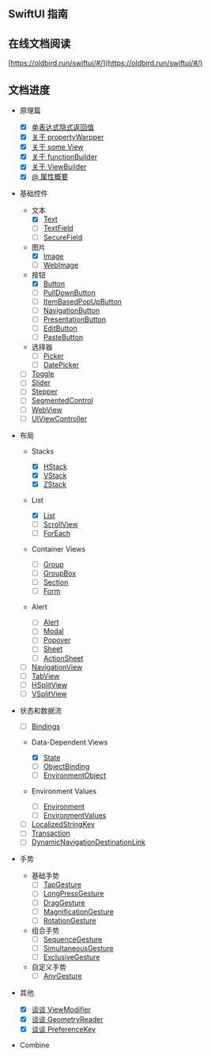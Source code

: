 ## SwiftUI 指南

## 在线文档阅读

[https://oldbird.run/swiftui/#/](https://oldbird.run/swiftui/#/)

## 文档进度

- 原理篇

  - [x] [单表达式隐式返回值](Principle01.md)
  - [x] [关于 propertyWarpper](Principle02.md)
  - [x] [关于 some View](Principle03.md)
  - [x] [关于 functionBuilder](Principle05.md)
  - [x] [关于 ViewBuilder](Principle04.md)
  - [x] [@ 属性概要](Principle06.md)

- 基础控件

  - 文本
    - [x] [Text](Text.md)
    - [ ] [TextField](TextField.md)
    - [ ] [SecureField](SecureField.md)
  - 图片
    - [x] [Image](Image.md)
    - [ ] [WebImage](WebImage.md)
  - 按钮
    - [x] [Button](Button.md)
    - [ ] [PullDownButton](PullDownButton.md)
    - [ ] [ItemBasedPopUpButton](ItemBasedPopUpButton.md)
    - [ ] [NavigationButton](NavigationButton.md)
    - [ ] [PresentationButton](PresentationButton.md)
    - [ ] [EditButton](EditButton.md)
    - [ ] [PasteButton](PasteButton.md)
  - 选择器
    - [ ] [Picker](Picker.md)
    - [ ] [DatePicker](DatePicker.md)
  - [ ] [Toggle](Toggle.md)
  - [ ] [Slider](Slider.md)
  - [ ] [Stepper](Stepper.md)
  - [ ] [SegmentedControl](SegmentedControl.md)
  - [ ] [WebView](WebView.md)
  - [ ] [UIViewController](UIViewController.md)

- 布局

  - Stacks

    - [x] [HStack](HStack.md)
    - [x] [VStack](VStack.md)
    - [x] [ZStack](ZStack.md)

  - List

    - [x] [List](List.md)
    - [ ] [ScrollView](ScrollView.md)
    - [ ] [ForEach](ForEach.md)

  - Container Views
    - [ ] [Group](Group.md)
    - [ ] [GroupBox](GroupBox.md)
    - [ ] [Section](Section.md)
    - [ ] [Form](Form.md)
  - Alert

    - [ ] [Alert](Alert.md)
    - [ ] [Modal](Modal.md)
    - [ ] [Popover](Popover.md)
    - [ ] [Sheet](Sheet.md)
    - [ ] [ActionSheet](ActionSheet.md)

  - [ ] [NavigationView](NavigationView.md)
  - [ ] [TabView](TabView.md)
  - [ ] [HSplitView](HSplitView.md)
  - [ ] [VSplitView](VSplitView.md)

- 状态和数据流

  - [ ] [Bindings](Bindings.md)
  - Data-Dependent Views
    - [x] [State](State.md)
    - [ ] [ObjectBinding](ObjectBinding.md)
    - [ ] [EnvironmentObject](EnvironmentObject.md)
  - Environment Values

    - [ ] [Environment](Environment.md)
    - [ ] [EnvironmentValues](EnvironmentValues.md)

  - [ ] [LocalizedStringKey](LocalizedStringKey.md)
  - [ ] [Transaction](Transaction.md)
  - [ ] [DynamicNavigationDestinationLink](DynamicNavigationDestinationLink.md)

- 手势
  - 基础手势
    - [ ] [TapGesture](TapGesture.md)
    - [ ] [LongPressGesture](LongPressGesture.md)
    - [ ] [DragGesture](DragGesture.md)
    - [ ] [MagnificationGesture](MagnificationGesture.md)
    - [ ] [RotationGesture](RotationGesture.md)
  - 组合手势
    - [ ] [SequenceGesture](SequenceGesture.md)
    - [ ] [SimultaneousGesture](SimultaneousGesture.md)
    - [ ] [ExclusiveGesture](ExclusiveGesture.md)
  - 自定义手势
    - [ ] [AnyGesture](AnyGesture.md)
- 其他
  - [x] [谈谈 ViewModifier](ViewModifier.md)
  - [x] [谈谈 GeometryReader](GeometryReader.md)
  - [x] [谈谈 PreferenceKey](PreferenceKey.md)
- Combine
